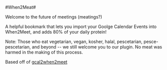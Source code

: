 #When2Meat#

Welcome to the future of meetings (meatings?)

A helpful bookmark that lets you import your Goolge Calendar Events into When2Meet, and adds 80% of your daily protein!

Note: Those who eat vegetarian, vegan, kosher, halal, pescetarian, pesce-pescetarian, and beyond -- we still welcome you to our plugin. No meat was harmed in the making of this process. 

Based off of [gcal2when2meet](https://github.com/jonahkagan/gcal2when2meet)
